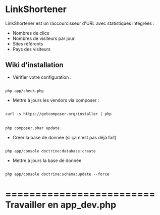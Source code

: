 LinkShortener
==========

LinkShortener est un raccourcisseur d'URL avec statistiques intégrées :
 - Nombres de clics
 - Nombres de visiteurs par jour
 - Sites référents 
 - Pays des visiteurs


<h2>Wiki d'installation</H2>

- Vérifier votre configuration :<br />
<code>
php app/check.php
</code>

- Mettre à jours les vendors via composer :<br />
<code>
curl -s https://getcomposer.org/installer | php
</code>
<br />
<code>
php composer.phar update
</code>

- Créer la base de donnée (si ça n'est pas déjà fait)
<code>
php app/console doctrine:database:create
</code>

- Mettre à jours la base de donnée
<code>
php app/console doctrine:schema:update --force
</code>

=========================
Travailler en app_dev.php 
=========================
